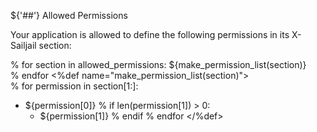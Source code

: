 ${'##'} Allowed Permissions

Your application is allowed to define the following permissions in its X-Sailjail section:

% for section in allowed_permissions:
${make_permission_list(section)}\
% endfor
<%def name="make_permission_list(section)">\
% for permission in section[1:]:
  - ${permission[0]}
% if len(permission[1]) > 0:
    - ${permission[1]}
% endif
% endfor
</%def>
